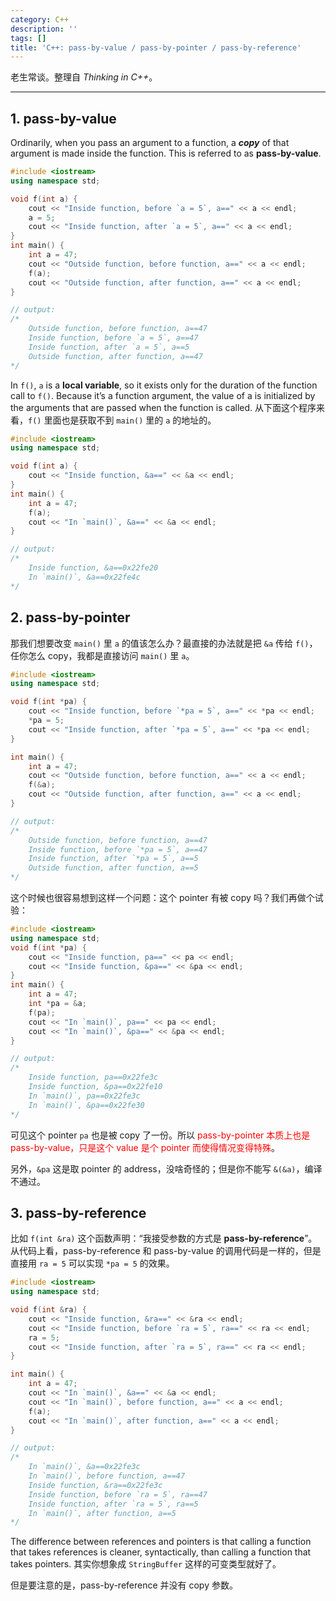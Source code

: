 ```yaml
---
category: C++
description: ''
tags: []
title: 'C++: pass-by-value / pass-by-pointer / pass-by-reference'
---
```


老生常谈。整理自 _Thinking in C++_。

-----

## 1. pass-by-value

Ordinarily, when you pass an argument to a function, a _**copy**_ of that argument is made inside the function. This is referred to as **pass-by-value**.

```cpp
#include <iostream>
using namespace std;

void f(int a) {
	cout << "Inside function, before `a = 5`, a==" << a << endl; 
	a = 5;
	cout << "Inside function, after `a = 5`, a==" << a << endl; 
}
int main() {
	int a = 47;
	cout << "Outside function, before function, a==" << a << endl; 
	f(a);
	cout << "Outside function, after function, a==" << a << endl; 
}

// output:
/* 
	Outside function, before function, a==47
	Inside function, before `a = 5`, a==47
	Inside function, after `a = 5`, a==5
	Outside function, after function, a==47
*/
```
	
In `f()`, `a` is a **local variable**, so it exists only for the duration of the function call to `f()`. Because it’s a function argument, the value of a is initialized by the arguments that are passed when the function is called. 从下面这个程序来看，`f()` 里面也是获取不到 `main()` 里的 `a` 的地址的。

```cpp
#include <iostream>
using namespace std;

void f(int a) {
	cout << "Inside function, &a==" << &a << endl;
}
int main() {
	int a = 47;
	f(a);
	cout << "In `main()`, &a==" << &a << endl;
}

// output:
/*  
	Inside function, &a==0x22fe20
	In `main()`, &a==0x22fe4c
*/
```

## 2. pass-by-pointer

那我们想要改变 `main()` 里 `a` 的值该怎么办？最直接的办法就是把 `&a` 传给 `f()`，任你怎么 copy，我都是直接访问 `main()` 里 `a`。

```cpp
#include <iostream>
using namespace std;

void f(int *pa) {
	cout << "Inside function, before `*pa = 5`, a==" << *pa << endl; 
	*pa = 5;
	cout << "Inside function, after `*pa = 5`, a==" << *pa << endl; 
}

int main() {
	int a = 47;
	cout << "Outside function, before function, a==" << a << endl; 
	f(&a);
	cout << "Outside function, after function, a==" << a << endl; 
}

// output:
/*
	Outside function, before function, a==47
	Inside function, before `*pa = 5`, a==47
	Inside function, after `*pa = 5`, a==5
	Outside function, after function, a==5
*/
```

这个时候也很容易想到这样一个问题：这个 pointer 有被 copy 吗？我们再做个试验：

```cpp
#include <iostream>
using namespace std;
void f(int *pa) {
	cout << "Inside function, pa==" << pa << endl;
	cout << "Inside function, &pa==" << &pa << endl;
}
int main() {
	int a = 47;
	int *pa = &a;
	f(pa);
	cout << "In `main()`, pa==" << pa << endl;
	cout << "In `main()`, &pa==" << &pa << endl;
}

// output: 
/* 
	Inside function, pa==0x22fe3c
	Inside function, &pa==0x22fe10
	In `main()`, pa==0x22fe3c
	In `main()`, &pa==0x22fe30
*/
```

可见这个 pointer `pa` 也是被 copy 了一份。所以 <font color="red">pass-by-pointer 本质上也是 pass-by-value，只是这个 value 是个 pointer 而使得情况变得特殊</font>。

另外，`&pa` 这是取 pointer 的 address，没啥奇怪的；但是你不能写 `&(&a)`，编译不通过。

## 3. pass-by-reference

比如 `f(int &ra)` 这个函数声明：“我接受参数的方式是 **pass-by-reference**”。从代码上看，pass-by-reference 和 pass-by-value 的调用代码是一样的，但是直接用 `ra = 5` 可以实现 `*pa = 5` 的效果。

```cpp
#include <iostream>
using namespace std;

void f(int &ra) {
	cout << "Inside function, &ra==" << &ra << endl;
	cout << "Inside function, before `ra = 5`, ra==" << ra << endl;
	ra = 5;
	cout << "Inside function, after `ra = 5`, ra==" << ra << endl;
}

int main() {
	int a = 47;
	cout << "In `main()`, &a==" << &a << endl;
	cout << "In `main()`, before function, a==" << a << endl; 
	f(a);
	cout << "In `main()`, after function, a==" << a << endl; 
}

// output:
/*
	In `main()`, &a==0x22fe3c
	In `main()`, before function, a==47
	Inside function, &ra==0x22fe3c
	Inside function, before `ra = 5`, ra==47
	Inside function, after `ra = 5`, ra==5
	In `main()`, after function, a==5
*/
```

The difference between references and pointers is that calling a function that takes references is cleaner, syntactically, than calling a function that takes pointers. 其实你想象成 `StringBuffer` 这样的可变类型就好了。

但是要注意的是，pass-by-reference 并没有 copy 参数。